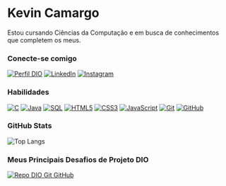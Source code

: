 # Kevin Camargo
Estou cursando Ciências da Computação e em busca de conhecimentos que completem os meus.

### Conecte-se comigo
[![Perfil DIO](https://img.shields.io/badge/-Meu%20Perfil%20na%20DIO-30A3DC?style=for-the-badge)](https://web.dio.me/users/kevin_camargo/) 
[![LinkedIn](https://img.shields.io/badge/-LinkedIn-000?style=for-the-badge&logo=linkedin&logoColor=30A3DC)](https://www.linkedin.com/in/kevin-augusto-reis-de-camargo-5025111b6/)
[![Instagram](https://img.shields.io/badge/-Instagram-000?style=for-the-badge&logo=Instagram)](https://www.instagram.com/kevin.ardc/)

### Habilidades
[![C](https://img.shields.io/badge/-000?style=for-the-badge&logo=C)]()
[![Java](https://img.shields.io/badge/Java-000?style=for-the-badge&logo=java)]()
[![SQL](https://img.shields.io/badge/SQL-000?style=for-the-badge&logo=SQL)]()
[![HTML5](https://img.shields.io/badge/HTML-000?style=for-the-badge&logo=html5)]() 
[![CSS3](https://img.shields.io/badge/CSS3-000?style=for-the-badge&logo=css3&logoColor=E94D5F)]()
[![JavaScript](https://img.shields.io/badge/JavaScript-000?style=for-the-badge&logo=javascript)]()
[![Git](https://img.shields.io/badge/Git-000?style=for-the-badge&logo=git&logoColor=E94D5F)](https://git-scm.com/doc) 
[![GitHub](https://img.shields.io/badge/GitHub-000?style=for-the-badge&logo=github&logoColor=30A3DC)](https://docs.github.com/)

### GitHub Stats

![Top Langs](https://github-readme-stats-git-masterrstaa-rickstaa.vercel.app/api/top-langs/?username=KevinARCamargo&layout=compact&bg_color=000&border_color=30A3DC&title_color=E94D5F&text_color=FFF)

### Meus Principais Desafios de Projeto DIO
[![Repo DIO Git GitHub](https://github-readme-stats.vercel.app/api/pin/?username=elidianaandrade&repo=dio-lab-open-source&bg_color=000&border_color=30A3DC&show_icons=true&icon_color=30A3DC&title_color=E94D5F&text_color=FFF)](https://github.com/elidianaandrade/dio-lab-open-source)
